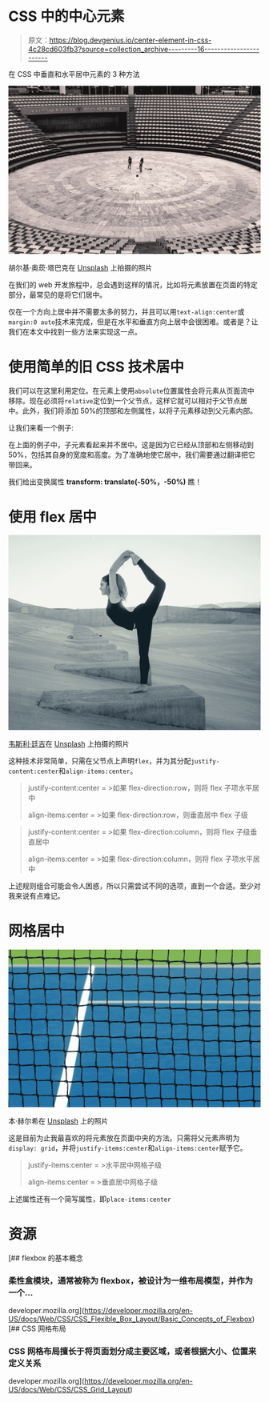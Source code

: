 # CSS 中的中心元素

> 原文：<https://blog.devgenius.io/center-element-in-css-4c28cd603fb3?source=collection_archive---------16----------------------->

在 CSS 中垂直和水平居中元素的 3 种方法

![](img/e70d1eeefa75f0cf80319587a257a71d.png)

胡尔基·奥莰·塔巴克在 [Unsplash](https://unsplash.com?utm_source=medium&utm_medium=referral) 上拍摄的照片

在我们的 web 开发旅程中，总会遇到这样的情况，比如将元素放置在页面的特定部分，最常见的是将它们居中。

仅在一个方向上居中并不需要太多的努力，并且可以用`text-align:center`或`margin:0 auto`技术来完成，但是在水平和垂直方向上居中会很困难。或者是？让我们在本文中找到一些方法来实现这一点。

# 使用简单的旧 CSS 技术居中

我们可以在这里利用定位。在元素上使用`absolute`位置属性会将元素从页面流中移除。现在必须将`relative`定位到一个父节点，这样它就可以相对于父节点居中。此外，我们将添加 50%的顶部和左侧属性，以将子元素移动到父元素内部。

让我们来看一个例子:

在上面的例子中，子元素看起来并不居中。这是因为它已经从顶部和左侧移动到 50%，包括其自身的宽度和高度。为了准确地使它居中，我们需要通过翻译把它带回来。

我们给出变换属性 **transform: translate(-50%，-50%)** 瞧！

# 使用 flex 居中

![](img/66f3c8ab4c4ed863257399e38035c9cc.png)

[韦斯利·廷吉](https://unsplash.com/@wesleyphotography?utm_source=medium&utm_medium=referral)在 [Unsplash](https://unsplash.com?utm_source=medium&utm_medium=referral) 上拍摄的照片

这种技术非常简单，只需在父节点上声明`flex`，并为其分配`justify-content:center`和`align-items:center`。

> justify-content:center = >如果 flex-direction:row，则将 flex 子项水平居中
> 
> align-items:center = >如果 flex-direction:row，则垂直居中 flex 子级

> justify-content:center = >如果 flex-direction:column，则将 flex 子级垂直居中
> 
> align-items:center = >如果 flex-direction:column，则将 flex 子项水平居中

上述规则组合可能会令人困惑，所以只需尝试不同的选项，直到一个合适。至少对我来说有点难记。

# 网格居中

![](img/08fbfb266c633f72760a80ac2846b9e3.png)

本·赫尔希在 [Unsplash](https://unsplash.com?utm_source=medium&utm_medium=referral) 上的照片

这是目前为止我最喜欢的将元素放在页面中央的方法。只需将父元素声明为`display: grid`，并将`justify-items:center`和`align-items:center`赋予它。

> justify-items:center = >水平居中网格子级
> 
> align-items:center = >垂直居中网格子级

上述属性还有一个简写属性，即`place-items:center`

# 资源

[](https://developer.mozilla.org/en-US/docs/Web/CSS/CSS_Flexible_Box_Layout/Basic_Concepts_of_Flexbox) [## flexbox 的基本概念

### 柔性盒模块，通常被称为 flexbox，被设计为一维布局模型，并作为一个…

developer.mozilla.org](https://developer.mozilla.org/en-US/docs/Web/CSS/CSS_Flexible_Box_Layout/Basic_Concepts_of_Flexbox) [](https://developer.mozilla.org/en-US/docs/Web/CSS/CSS_Grid_Layout) [## CSS 网格布局

### CSS 网格布局擅长于将页面划分成主要区域，或者根据大小、位置来定义关系

developer.mozilla.org](https://developer.mozilla.org/en-US/docs/Web/CSS/CSS_Grid_Layout)